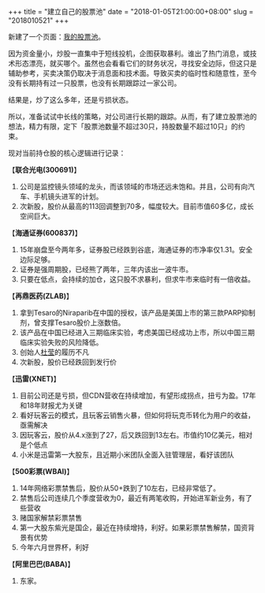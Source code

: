 +++
title = "建立自己的股票池"
date = "2018-01-05T21:00:00+08:00"
slug = "2018010521"
+++

新建了一个页面：[我的股票池](/stock.html)。

因为资金量小，炒股一直集中于短线投机，企图获取暴利。谁出了热门消息，或技术形态漂亮，就买哪个。虽然也会看看它们的财务状况，寻找安全边际，但这只是辅助参考，买卖决策仍取决于消息面和技术面。导致买卖的临时性和随意性，至今没有长期持有过一只股票，也没有长期跟踪过一家公司。

结果是，炒了这么多年，还是亏损状态。

所以，准备试试中长线的策略，对公司进行长期的跟踪。从而，有了建立股票池的想法，精力有限，定下「股票池数量不超过30只，持股数量不超过10只」的约束。

现对当前持仓股的核心逻辑进行记录：

【**联合光电(300691)**】

1. 公司是监控镜头领域的龙头，而该领域的市场还远未饱和。并且，公司有向汽车、手机镜头进军的计划。
2. 次新股，股价从最高的113回调整到70多，幅度较大。目前市值60多亿，成长空间巨大。

【**海通证券(600837)**】

1. 15年崩盘至今两年多，证券股已经跌到谷底，海通证券的市净率仅1.31。安全边际足够。
2. 证券是强周期股，已经熊了两年，三年内该出一波牛市。
3. 只要在低点，会持续的加仓，这只股不求暴利，但求牛市来临时有一倍收益。

【**再鼎医药(ZLAB)**】

1. 拿到Tesaro的Niraparib在中国的授权，该产品是美国上市的第三款PARP抑制剂，曾支撑Tesaro股价上涨数倍。
2. 该产品在中国已经进入三期临床实验，考虑美国已经成功上市，所以中国三期临床实验失败的风险降低。
3. 创始人[杜莹](http://www.yicai.com/news/5016202.html)的履历不凡
4. 次新股，股价已经跌回到发行价

【**迅雷(XNET)**】

1. 目前公司还是亏损，但CDN营收在持续增加，有望形成拐点，扭亏为盈。17年和18年财报尤为关键
2. 看好玩客云的模式，且玩客云销售火暴，但如何将玩克币转化为用户的收益，亟需解决
3. 因玩客云，股价从4.x涨到了27，后又跌回到13左右。市值约10亿美元，相对是个低点
4. 小米是迅雷第一大股东，且近期小米团队全面入驻管理层，看好该团队

【**500彩票(WBAI)**】

1. 14年网络彩票禁售后，股价从50+跌到了10左右，已经非常低了。
2. 禁售后公司连续几个季度营收为0，最近有两笔收购，开始进军新业务，有了些营收
3. 赌国家解禁彩票禁售
4. 第一大股东紫光是国企，最近在持续增持，利好。如果彩票禁售解禁，国资背景有优势
5. 今年六月世界杯，利好

【**阿里巴巴(BABA)**】

1. 东家。



